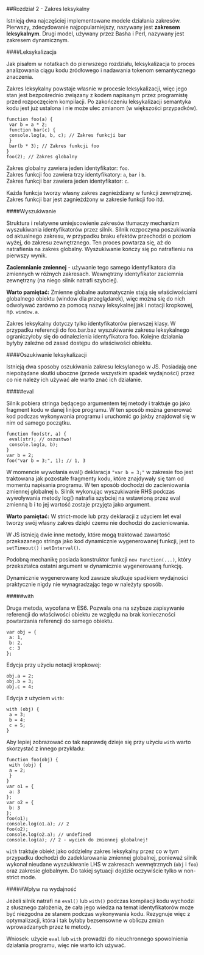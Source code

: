 ##Rozdział 2 - Zakres leksykalny

Istnieją dwa najczęściej implementowane modele działania zakresów. Pierwszy, zdecydowanie najpopularniejszy, nazywany jest
**zakresem leksykalnym**. Drugi model, używany przez Basha i Perl, nazywany jest zakresem dynamicznym.

####Leksykalizacja

Jak pisałem w notatkach do pierwszego rozdziału, leksykalizacja to proces analizowania ciągu kodu źródłowego i 
nadawania tokenom semantycznego znaczenia.

Zakres leksykalny powstaje własnie w procesie leksykalizacji, więc jego stan jest bezpośrednio związany z 
kodem napisanym przez programistę przed rozpoczęciem kompilacji. Po zakończeniu leksykalizacji semantyka kodu jest już ustalona
i nie może ulec zmianom (w większości przypadków).
```
function foo(a) {
 var b = a * 2;
 function bar(c) {
 console.log(a, b, c); // Zakres funkcji bar
 }
 bar(b * 3); // Zakres funkcji foo
}
foo(2); // Zakres globalny
```
Zakres globalny zawiera jeden identyfikator: `foo`.  
Zakres funkcji foo zawiera trzy identyfikatory: `a`, `bar` i `b`.  
Zakres funkcji bar zawiera jeden identyfikator: `c`.

Każda funkcja tworzy własny zakres zagnieżdżany w funkcji zewnętrznej. Zakres funkcji bar jest zagnieżdżony
 w zakresie funkcji foo itd. 

####Wyszukiwanie

Struktura i relatywne umiejscowienie zakresów tłumaczy mechanizm wyszukiwania identyfikatorów przez silnik. 
Silnik rozpoczyna poszukiwania od aktualnego zakresu, w przypadku braku efektów przechodzi o poziom wyżej, do zakresu zewnętrznego. 
Ten proces powtarza się, aż do natrafienia na zakres globalny. Wyszukiwanie kończy się po natrafieniu na pierwszy wynik.

**Zaciemnianie zmiennej** - używanie tego samego identyfikatora dla zmiennych w różnych zakresach. 
Wewnętrzny identyfikator zaciemnia zewnętrzny (na niego silnik natrafi szybciej).

**Warto pamiętać:**
Zmienne globalne automatycznie stają się właściwościami globalnego obiektu (window dla przeglądarek), 
więc można się do nich odwoływać zarówno za pomocą nazwy leksykalnej jak i notacji kropkowej, np. `window.a`.

Zakres leksykalny dotyczy tylko identyfikatorów pierwszej klasy. W przypadku referencji do foo.bar.baz
wyszukiwanie zakresu leksykalnego ograniczyłoby się do odnalezienia identyfikatora foo. Kolejne działania byłyby zależne
od zasad dostępu do właściwości obiektu.

####Oszukiwanie leksykalizacji

Istnieją dwa sposoby oszukiwania zakresu leksylanego w JS. Posiadają one niepożądane skutki uboczne 
(przede wszystkim spadek wydajności) przez co nie należy ich
używać ale warto znać ich działanie.

#####eval

Silnik pobiera stringa będącego argumentem tej metody i traktuje go jako fragment kodu w danej linijce programu. 
W ten sposób można generować kod podczas wykonywania programu i uruchomić go jakby znajdował się w nim od samego początku. 
```
function foo(str, a) {
 eval(str); // oszustwo!
 console.log(a, b);
}
var b = 2;
foo("var b = 3;", 1); // 1, 3
```
W momencie wywołania eval() deklaracja `"var b = 3;"` w zakresie foo jest traktowana jak pozostałe fragmenty kodu, 
które znajdywały się tam od momentu napisania programu. W ten sposób dochodzi do zacieniowania zmiennej globalnej `b`. 
Silnik wykonując wyszukiwanie RHS podczas wywoływania metody log() natrafia szybciej na wstawioną przez eval 
zmienną b i to jej wartość zostaje przyjęta jako argument.

**Warto pamiętać:** W strict-mode lub przy deklaracji z użyciem let eval tworzy swój własny zakres dzięki czemu
nie dochodzi do zacieniowania.

W JS istnieją dwie inne metody, które mogą traktować zawartość przekazanego stringa jako kod dynamicznie wygenerowanej funkcji,
jest to `setTimeout()` i `setInterval()`.

Podobną mechanikę posiada konstruktor funkcji `new Function(...)`, który przekształca ostatni argument w dynamicznie 
wygenerowaną funkcję.

Dynamicznie wygenerowany kod zawsze skutkuje spadkiem wydajności praktycznie nigdy nie wynagradzając tego w należyty sposób.

#####with

Druga metoda, wycofana w ES6. Pozwala ona na szybsze zapisywanie referencji do właściwości obiektu ze względu na brak
konieczności powtarzania referencji do samego obiektu.
```
var obj = {
 a: 1,
 b: 2,
 c: 3
};
```
Edycja przy użyciu notacji kropkowej:
```
obj.a = 2;
obj.b = 3;
obj.c = 4;
```
Edycja z użyciem `with`:
```
with (obj) {
 a = 3;
 b = 4;
 c = 5;
}
```
Aby lepiej zobrazować co tak naprawdę dzieje się przy użyciu `with` warto skorzystać z innego przykładu:
```
function foo(obj) {
 with (obj) {
 a = 2;
 }
}
var o1 = {
 a: 3
};
var o2 = {
 b: 3
};
foo(o1);
console.log(o1.a); // 2
foo(o2);
console.log(o2.a); // undefined
console.log(a); // 2 - wyciek do zmiennej globalnej!
```
`with` traktuje obiekt jako oddzielny zakres leksykalny przez co w tym przypadku dochodzi do zadeklarowania zmiennej globalnej,
ponieważ silnik wykonał nieudane wyszukiwanie LHS w zakresach wewnętrznych (`obj` i `foo`) oraz zakresie globalnym. 
Do takiej sytuacji dojdzie oczywiście tylko w non-strict mode.

#####Wpływ na wydajność

Jeżeli silnik natrafi na `eval()` lub `with()` podczas kompilacji kodu wychodzi z słusznego założenia, że cała jego wiedza na
temat identyfikatorów może być niezgodna ze stanem podczas wykonywania kodu. Rezygnuje więc z optymalizacji, która i tak
byłaby bezsensowne w obliczu zmian wprowadzanych przez te metody.

Wniosek: użycie `eval` lub `with` prowadzi do nieuchronnego spowolnienia działania programu, więc nie warto ich używać.